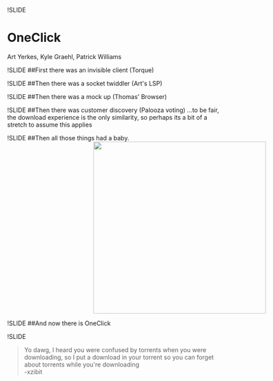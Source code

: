 !SLIDE
# OneClick
Art Yerkes, Kyle Graehl, Patrick Williams

!SLIDE
##First there was an invisible client (Torque)

!SLIDE
##Then there was a socket twiddler (Art's LSP)

!SLIDE
##Then there was a mock up (Thomas' Browser)

!SLIDE
##Then there was customer discovery (Palooza voting)
...to be fair, the download experience is the only similarity, so perhaps its a bit of a stretch to assume this applies

!SLIDE
##Then all those things had a baby.  
<img style="width:400px; left:50%; margin-left:200px;" src="../img/angry_baby.jpg" />

!SLIDE
##And now there is OneClick

!SLIDE
> Yo dawg, I heard you were confused by torrents when you were downloading, so I put a download in your torrent so you can forget about torrents while you're downloading  
-xzibit